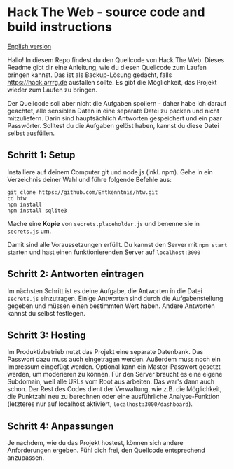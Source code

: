 # Hack The Web - source code and build instructions

[English version](README-en.md)

Hallo! In diesem Repo findest du den Quellcode von Hack The Web. Dieses Readme gibt dir eine Anleitung, wie du diesen Quellcode zum Laufen bringen kannst. Das ist als Backup-Lösung gedacht, falls https://hack.arrrg.de ausfallen sollte. Es gibt die Möglichkeit, das Projekt wieder zum Laufen zu bringen.

Der Quellcode soll aber nicht die Aufgaben spoilern - daher habe ich darauf geachtet, alle sensiblen Daten in eine separate Datei zu packen und nicht mitzuliefern. Darin sind hauptsächlich Antworten gespeichert und ein paar Passwörter. Solltest du die Aufgaben gelöst haben, kannst du diese Datei selbst ausfüllen.

## Schritt 1: Setup

Installiere auf deinem Computer git und node.js (inkl. npm). Gehe in ein Verzeichnis deiner Wahl und führe folgende Befehle aus:

```
git clone https://github.com/Entkenntnis/htw.git
cd htw
npm install
npm install sqlite3
```

Mache eine **Kopie** von `secrets.placeholder.js` und benenne sie in `secrets.js` um. 

Damit sind alle Voraussetzungen erfüllt. Du kannst den Server mit `npm start` starten und hast einen funktionierenden Server auf `localhost:3000`

## Schritt 2: Antworten eintragen

Im nächsten Schritt ist es deine Aufgabe, die Antworten in die Datei `secrets.js` einzutragen. Einige Antworten sind durch die Aufgabenstellung gegeben und müssen einen bestimmten Wert haben. Andere Antworten kannst du selbst festlegen.

## Schritt 3: Hosting

Im Produktivbetrieb nutzt das Projekt eine separate Datenbank. Das Passwort dazu muss auch eingetragen werden. Außerdem muss noch ein Impressum eingefügt werden. Optional kann ein Master-Passwort gesetzt werden, um moderieren zu können. Für den Server braucht es eine eigene Subdomain, weil alle URLs vom Root aus arbeiten. Das war's dann auch schon. Der Rest des Codes dient der Verwaltung, wie z.B. die Möglichkeit, die Punktzahl neu zu berechnen oder eine ausführliche Analyse-Funktion (letzteres nur auf localhost aktiviert, `localhost:3000/dashboard`). 

## Schritt 4: Anpassungen

Je nachdem, wie du das Projekt hostest, können sich andere Anforderungen ergeben. Fühl dich frei, den Quellcode entsprechend anzupassen.
